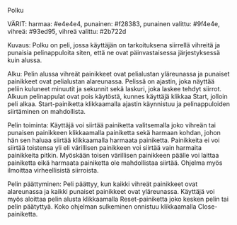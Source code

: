 Polku

VÄRIT:
harmaa: #e4e4e4, 
punainen: #f28383, 
punainen valittu: #9f4e4e, 
vihreä: #93ed95, 
vihreä valittu: #2b722d

Kuvaus:
Polku on peli, jossa käyttäjän on tarkoituksena siirrellä vihreitä ja punaisia 
pelinappuloita siten, että ne ovat päinvastaisessa järjestyksessä kuin
alussa.

Alku:
Pelin alussa vihreät painikkeet ovat pelialustan yläreunassa ja punaiset painikkeet 
ovat pelialustan alareunassa. Pelissä on ajastin, joka näyttää peliin
kuluneet minuutit ja sekunnit sekä laskuri, joka laskee tehdyt siirrot. Alkuun
pelinappulat ovat pois käytöstä, kunnes käyttäjä klikkaa Start, jolloin
peli alkaa. Start-painiketta klikkaamalla ajastin käynnistuu ja pelinappuloiden 
siirtäminen on mahdollista.


Pelin toiminta:
Käyttäjä voi siirtää painiketta valitsemalla joko vihreän tai punaisen painikkeen 
klikkaamalla painiketta sekä harmaan kohdan, johon hän sen haluaa
siirtää klikkaamalla harmaata painiketta. Painikkeita ei voi siirtää toistensa yli
eli värillisen painikkeen voi siirtää vain harmaita painikkeita pitkin. 
Myöskään toisen värillisen painikkeen päälle voi laittaa painiketta eikä harmaata 
painiketta ole mahdollistaa siirtää. Ohjelma myös ilmoittaa virheellisistä siirroista.

Pelin päättyminen:
Peli päättyy, kun kaikki vihreät painikkeet ovat alareunassa ja kaikki punaiset 
painikkeet ovat yläreunassa. Käyttäjä voi myös aloittaa pelin alusta
klikkaamalla Reset-painiketta joko kesken pelin tai pelin päätyttyä. Koko ohjelman 
sulkeminen onnistuu klikkaamalla Close-painiketta.
